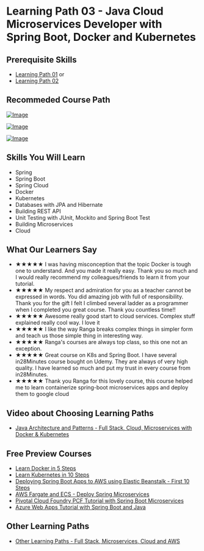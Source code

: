 # Learning Path 03 - Java Cloud Microservices Developer with Spring Boot, Docker and Kubernetes


## Prerequisite Skills
- [Learning Path 01](./01.md) or 
- [Learning Path 02](./02.md)

## Recommeded Course Path

[![Image](https://www.springboottutorial.com/images/Course-Master-Microservices-with-Spring-Boot-and-Spring-Cloud.png "Master Microservices with Spring Boot and Spring Cloud")](https://rebrand.ly/MISC-MICROSERVICES)

[![Image](https://www.springboottutorial.com/images/Course-DockerCrashCourseForJavaSpringBootDevelopers.png "Docker Crash Course for Java Spring Boot Developers")](https://rebrand.ly/MISC-DOCKER)

[![Image](https://www.springboottutorial.com/images/Course-KubernetesCrashCourse.png "Kubernetes Crash Course for Java Spring Boot Developers")](https://rebrand.ly/MISC-KUBERNETES)

## Skills You Will Learn
- Spring 
- Spring Boot
- Spring Cloud
- Docker 
- Kubernetes
- Databases with JPA and Hibernate
- Building REST API
- Unit Testing with JUnit, Mockito and Spring Boot Test
- Building Microservices
- Cloud

## What Our Learners Say

- ★★★★★ I was having misconception that  the topic Docker is tough one to understand. And you made it really easy. Thank you so much and I would really recommend my colleagues/friends to learn it from your tutorial.
- ★★★★★ My respect and admiration for you as a teacher cannot be expressed in words. You did amazing job with full of responsibility. Thank you for the gift I felt I climbed several ladder as a programmer when I completed you great course. Thank you countless time!!
- ★★★★★ Awesome really good start to cloud services. Complex stuff explained really cool way. I love it
- ★★★★★ I like the way Ranga breaks complex things in simpler form and teach us those simple thing in interesting way.
- ★★★★★ Ranga's courses are always top class, so this one not an exception.
- ★★★★★ Great course on K8s and Spring Boot.  I have several in28Minutes course bought on Udemy.  They are always of very high quality.  I have learned so much and put my trust in every course from in28Minutes.
- ★★★★★ Thank you Ranga for this lovely course, this course helped me to learn containerize spring-boot microservices apps and deploy them to google cloud

## Video about Choosing Learning Paths

- [Java Architecture and Patterns - Full Stack, Cloud, Microservices with Docker & Kubernetes](https://rebrand.ly/in28minutes-LP-Overview-Video)

## Free Preview Courses

- [Learn Docker in 5 Steps](https://www.youtube.com/watch?v=Rt5G5Gj7RP0)
- [Learn Kubernetes in 10 Steps](https://www.youtube.com/watch?v=rTNR7vDQDD8)
- [Deploying Spring Boot Apps to AWS using Elastic Beanstalk - First 10 Steps](https://www.youtube.com/watch?v=ueKwBqobijE)
- [AWS Fargate and ECS - Deploy Spring Microservices](https://www.youtube.com/watch?v=2oXVYxIPs88)
- [Pivotal Cloud Foundry PCF Tutorial with Spring Boot Microservices](https://www.youtube.com/watch?v=bafEegslWoc)
- [Azure Web Apps Tutorial with Spring Boot and Java](https://www.youtube.com/watch?v=-tia-ZaprHQ)

## Other Learning Paths

- [Other Learning Paths - Full Stack, Microservices, Cloud and AWS](.)
